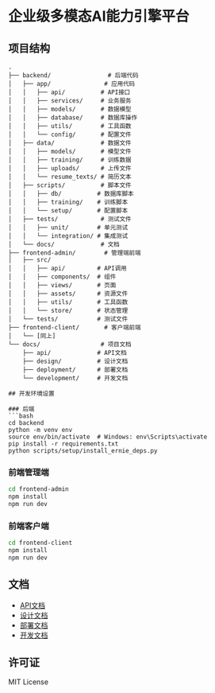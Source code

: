# 企业级多模态AI能力引擎平台

## 项目结构
```
.
├── backend/                # 后端代码
│   ├── app/               # 应用代码
│   │   ├── api/          # API接口
│   │   ├── services/     # 业务服务
│   │   ├── models/       # 数据模型
│   │   ├── database/     # 数据库操作
│   │   ├── utils/        # 工具函数
│   │   └── config/       # 配置文件
│   ├── data/             # 数据文件
│   │   ├── models/       # 模型文件
│   │   ├── training/     # 训练数据
│   │   ├── uploads/      # 上传文件
│   │   └── resume_texts/ # 简历文本
│   ├── scripts/          # 脚本文件
│   │   ├── db/          # 数据库脚本
│   │   ├── training/    # 训练脚本
│   │   └── setup/       # 配置脚本
│   ├── tests/            # 测试文件
│   │   ├── unit/        # 单元测试
│   │   └── integration/ # 集成测试
│   └── docs/             # 文档
├── frontend-admin/        # 管理端前端
│   ├── src/
│   │   ├── api/         # API调用
│   │   ├── components/  # 组件
│   │   ├── views/       # 页面
│   │   ├── assets/      # 资源文件
│   │   ├── utils/       # 工具函数
│   │   └── store/       # 状态管理
│   └── tests/           # 测试文件
├── frontend-client/       # 客户端前端
│   └── [同上]
└── docs/                 # 项目文档
    ├── api/             # API文档
    ├── design/          # 设计文档
    ├── deployment/      # 部署文档
    └── development/     # 开发文档

## 开发环境设置

### 后端
```bash
cd backend
python -m venv env
source env/bin/activate  # Windows: env\Scripts\activate
pip install -r requirements.txt
python scripts/setup/install_ernie_deps.py
```

### 前端管理端
```bash
cd frontend-admin
npm install
npm run dev
```

### 前端客户端
```bash
cd frontend-client
npm install
npm run dev
```

## 文档
- [API文档](docs/api/README.md)
- [设计文档](docs/design/README.md)
- [部署文档](docs/deployment/README.md)
- [开发文档](docs/development/README.md)

## 许可证
MIT License
